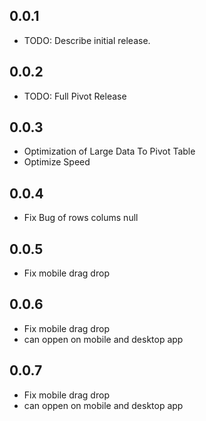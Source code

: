 ## 0.0.1

- TODO: Describe initial release.

## 0.0.2

- TODO: Full Pivot Release

## 0.0.3

- Optimization of Large Data To Pivot Table
- Optimize Speed

## 0.0.4

- Fix Bug of rows colums null

## 0.0.5

- Fix mobile drag drop

## 0.0.6

- Fix mobile drag drop
- can oppen on mobile and desktop app

## 0.0.7

- Fix mobile drag drop
- can oppen on mobile and desktop app
